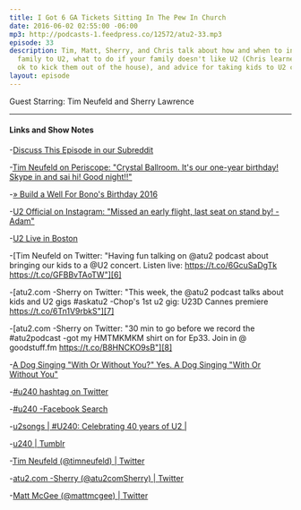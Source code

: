 ```yaml
---
title: I Got 6 GA Tickets Sitting In The Pew In Church
date: 2016-06-02 02:55:00 -06:00
mp3: http://podcasts-1.feedpress.co/12572/atu2-33.mp3
episode: 33
description: Tim, Matt, Sherry, and Chris talk about how and when to introduce your
  family to U2, what to do if your family doesn't like U2 (Chris learned it's not
  ok to kick them out of the house), and advice for taking kids to U2 concerts.
layout: episode
---
```


Guest Starring: Tim Neufeld and Sherry Lawrence

***


#### Links and Show Notes

-[Discuss This Episode in our Subreddit][1]

-[Tim Neufeld on Periscope: "Crystal Ballroom. It's our one-year birthday! Skype in and sai hi! Good night!!"][2]

-[» Build a Well For Bono's Birthday 2016][3]

-[U2 Official on Instagram: "Missed an early flight, last seat on stand by! -Adam"][4]

-[U2 Live in Boston][5]

-[Tim Neufeld on Twitter: "Having fun talking on @atu2 podcast about bringing our kids to a @U2 concert. Listen live: https://t.co/6GcuSaDgTk https://t.co/GFBBvTAoTW"][6]

-[atu2.com -Sherry on Twitter: "This week, the @atu2 podcast talks about kids and U2 gigs #askatu2 -Chop's 1st u2 gig: U23D Cannes premiere https://t.co/6Tn1V9rbkS"][7]

-[atu2.com -Sherry on Twitter: "30 min to go before we record the #atu2podcast -got my HMTMKMKM shirt on for Ep33. Join in @ goodstuff.fm https://t.co/B8HNCKO9sB"][8]

-[A Dog Singing "With Or Without You?" Yes. A Dog Singing "With Or Without You"][9]

-[#u240 hashtag on Twitter][10]

-[#u240 -Facebook Search][11]

-[u2songs | #U240: Celebrating 40 years of U2 |][12]

-[u240 | Tumblr][13]

-[Tim Neufeld (@timneufeld) | Twitter][14]

-[atu2.com -Sherry (@atu2comSherry) | Twitter][15]

-[Matt McGee (@mattmcgee) | Twitter][16]

[1]: https://www.reddit.com/r/Goodstuff_fm/comments/4m7dkk/the_atu2_podcast_33_i_got_6_ga_tickets_sitting_in/
[2]: https://www.periscope.tv/timneufeld/1BdGYkOaRWExX
[3]: http://africanwellfund.org/bono-well-2016/
[4]: https://www.instagram.com/p/BF9KyDnAF-H/
[5]: http://amzn.to/1ZeKiOs
[6]: https://twitter.com/timneufeld/status/738206859639676929
[7]: https://twitter.com/atu2comSherry/status/738198156144443392
[8]: https://twitter.com/atu2comSherry/status/738189753745559552
[9]: http://www.atu2blog.com/dog-singing-without-yes-dog-singing-without/50307/
[10]: https://twitter.com/hashtag/u240
[11]: https://www.facebook.com/hashtag/u240?source=feed_text&amp;story_id=1033995726638008
[12]: http://www.u2songs.com/news/u240_celebrating_40_years_of_u2
[13]: https://www.tumblr.com/tagged/u240
[14]: https://twitter.com/timneufeld
[15]: https://twitter.com/atu2comSherry
[16]: https://twitter.com/mattmcgee
